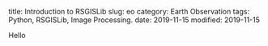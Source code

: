 title: Introduction to RSGISLib
slug: eo
category: Earth Observation
tags: Python, RSGISLib, Image Processing.
date: 2019-11-15
modified: 2019-11-15

Hello

<!--stackedit_data:
eyJoaXN0b3J5IjpbMTAxOTY2Mjc3MF19
-->